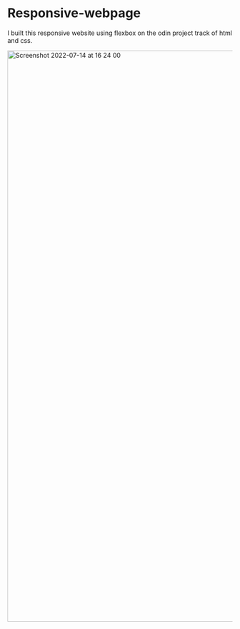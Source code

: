 # Responsive-webpage
I built this responsive website using flexbox on the odin project track of html and css. 


<img width="1280" alt="Screenshot 2022-07-14 at 16 24 00" src="https://user-images.githubusercontent.com/87713231/179006218-d975562b-6595-4d0d-9dfe-dcb92dbc1bd0.png">
